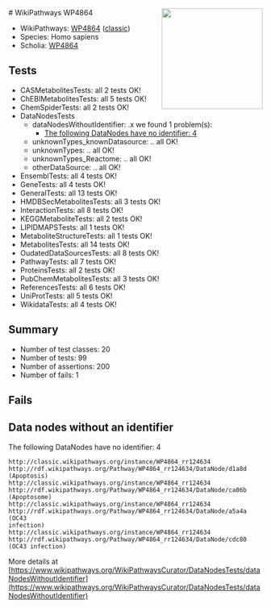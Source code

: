 <img style="float: right; width: 200px" src="https://upload.wikimedia.org/wikipedia/commons/thumb/8/83/Wplogo_with_text_500.png/640px-Wplogo_with_text_500.png" />
# WikiPathways WP4864

* WikiPathways: [WP4864](https://wikipathways.org/pathways/WP4864) ([classic](https://classic.wikipathways.org/instance/WP4864))
* Species: Homo sapiens
* Scholia: [WP4864](https://scholia.toolforge.org/wikipathways/WP4864)
## Tests
* CASMetabolitesTests: all 2 tests OK!
* ChEBIMetabolitesTests: all 5 tests OK!
* ChemSpiderTests: all 2 tests OK!
* DataNodesTests
    * dataNodesWithoutIdentifier: .x we found 1 problem(s):
        * [The following DataNodes have no identifier: 4](#d2d32fa3)
    * unknownTypes_knownDatasource: .. all OK!
    * unknownTypes: .. all OK!
    * unknownTypes_Reactome: .. all OK!
    * otherDataSource: .. all OK!
* EnsemblTests: all 4 tests OK!
* GeneTests: all 4 tests OK!
* GeneralTests: all 13 tests OK!
* HMDBSecMetabolitesTests: all 3 tests OK!
* InteractionTests: all 8 tests OK!
* KEGGMetaboliteTests: all 2 tests OK!
* LIPIDMAPSTests: all 1 tests OK!
* MetaboliteStructureTests: all 1 tests OK!
* MetabolitesTests: all 14 tests OK!
* OudatedDataSourcesTests: all 8 tests OK!
* PathwayTests: all 7 tests OK!
* ProteinsTests: all 2 tests OK!
* PubChemMetabolitesTests: all 3 tests OK!
* ReferencesTests: all 6 tests OK!
* UniProtTests: all 5 tests OK!
* WikidataTests: all 4 tests OK!


## Summary

* Number of test classes: 20
* Number of tests: 99
* Number of assertions: 200
* Number of fails: 1

## Fails

<a name="d2d32fa3" />

## Data nodes without an identifier

The following DataNodes have no identifier: 4
```
http://classic.wikipathways.org/instance/WP4864_rr124634 http://rdf.wikipathways.org/Pathway/WP4864_rr124634/DataNode/d1a8d (Apoptosis)
http://classic.wikipathways.org/instance/WP4864_rr124634 http://rdf.wikipathways.org/Pathway/WP4864_rr124634/DataNode/ca06b (Apoptosome)
http://classic.wikipathways.org/instance/WP4864_rr124634 http://rdf.wikipathways.org/Pathway/WP4864_rr124634/DataNode/a5a4a (OC43
infection)
http://classic.wikipathways.org/instance/WP4864_rr124634 http://rdf.wikipathways.org/Pathway/WP4864_rr124634/DataNode/cdc80 (OC43 infection)
```

More details at [https://www.wikipathways.org/WikiPathwaysCurator/DataNodesTests/dataNodesWithoutIdentifier](https://www.wikipathways.org/WikiPathwaysCurator/DataNodesTests/dataNodesWithoutIdentifier)

